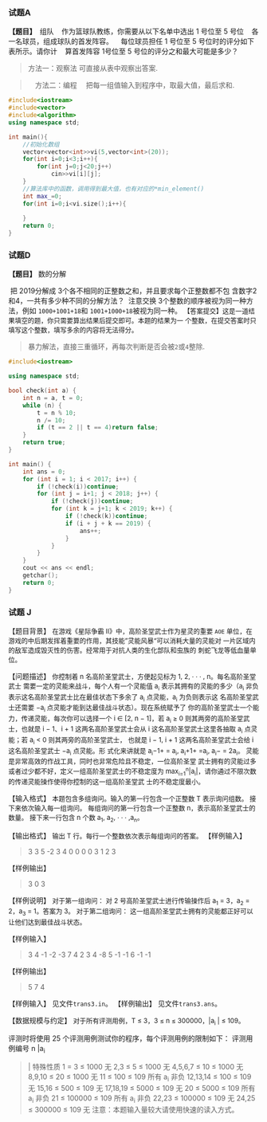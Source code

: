 ﻿### 试题A
**【题目】**　组队
&nbsp;&nbsp;&nbsp;作为篮球队教练，你需要从以下名单中选出 1 号位至 5 号位
&nbsp;&nbsp;&nbsp;各一名球员，组成球队的首发阵容。
&nbsp;&nbsp;&nbsp;每位球员担任 1 号位至 5 号位时的评分如下表所示。请你计
&nbsp;&nbsp;&nbsp;算首发阵容 1号位至 5 号位的评分之和最大可能是多少？

> 方法一：观察法
>可直接从表中观察出答案. 

>　方法二：编程
>　把每一组值输入到程序中，取最大值，最后求和.

```cpp
#include<iostream>
#include<vector>
#include<algorithm>
using namespace std;

int main(){
	//初始化数组
    vector<vector<int>>vi(5,vector<int>(20));
    for(int i=0;i<3;i++){
        for(int j=0;j<20;j++)
            cin>>vi[i][j];
    }
    //算法库中的函数，调用得到最大值，也有对应的*min_element()
    int max_=0;
    for(int i=0;i<vi.size();i++){
        
    }
    return 0;
}
```



### 试题D

**【题目】** 数的分解

​	把 2019分解成 3个各不相同的正整数之和，并且要求每个正整数都不包
​	含数字2和4，一共有多少种不同的分解方法？
​	注意交换 3个整数的顺序被视为同一种方法，例如 `1000+1001+18`和
​	`1001+1000+18`被视为同一种。
<font size=2>【答案提交】</font>
​	<font size=2>这是一道结果填空的题，你只需要算出结果后提交即可。本题的结果为一
个整数，在提交答案时只填写这个整数，填写多余的内容将无法得分。</font>



> 暴力解法，直接三重循环，再每次判断是否会被`2`或`4`整除.



```c++
#include<iostream>

using namespace std;

bool check(int a) {
	int n = a, t = 0;
	while (n) {
		t = n % 10;
		n /= 10;
		if (t == 2 || t == 4)return false;
	}
	return true;
}

int main() {
	int ans = 0;
	for (int i = 1; i < 2017; i++) {
		if (!check(i))continue;
		for (int j = i+1; j < 2018; j++) {
			if (!check(j))continue;
			for (int k = j+1; k < 2019; k++) {
				if (!check(k))continue;
				if (i + j + k == 2019) {
					ans++;
				}
			}
		}
	}
	cout << ans << endl;
	getchar();
	return 0;
}
```



### 试题 J

【题目背景】
<font size=2>在游戏《星际争霸 II》中，高阶圣堂武士作为星灵的重要 `AOE` 单位，在
游戏的中后期发挥着重要的作用，其技能”灵能风暴“可以消耗大量的灵能对
一片区域内的敌军造成毁灭性的伤害。经常用于对抗人类的生化部队和虫族的
刺蛇飞龙等低血量单位。</font>

【问题描述】
<font size=2>你控制着 n 名高阶圣堂武士，方便起见标为 1, 2, · · · , n。每名高阶圣堂武士
需要一定的灵能来战斗，每个人有一个灵能值 a<sub>i</sub> 表示其拥有的灵能的多少（a<sub>i</sub>
非负表示这名高阶圣堂武士比在最佳状态下多余了 a<sub>i</sub> 点灵能，a<sub>i</sub> 为负则表示这
名高阶圣堂武士还需要 −a<sub>i </sub>点灵能才能到达最佳战斗状态）。现在系统赋予了
你的高阶圣堂武士一个能力，传递灵能，每次你可以选择一个 i ∈ [2, n − 1]，若
a<sub>i</sub> ≥ 0 则其两旁的高阶圣堂武士，也就是 i − 1、i + 1 这两名高阶圣堂武士会从
i 这名高阶圣堂武士这里各抽取 a<sub>i</sub> 点灵能；若 a<sub>i</sub> < 0 则其两旁的高阶圣堂武士，
也就是 i − 1, i + 1 这两名高阶圣堂武士会给 i 这名高阶圣堂武士 −a<sub>i</sub> 点灵能。形
式化来讲就是 a<sub>i</sub>−1+ = a<sub>i</sub>, a<sub>i</sub>+1+ =a<sub>i</sub>, a<sub>i</sub>− = 2a<sub>i</sub>。
灵能是非常高效的作战工具，同时也非常危险且不稳定，一位高阶圣堂
武士拥有的灵能过多或者过少都不好，定义一组高阶圣堂武士的不稳定度为
max<sub>i=1</sub><sup>n</sup>|a<sub>i</sub>|，请你通过不限次数的传递灵能操作使得你控制的这一组高阶圣堂武
士的不稳定度最小。</font>

【输入格式】
<font size=2>本题包含多组询问。输入的第一行包含一个正整数 T 表示询问组数。
接下来依次输入每一组询问。
每组询问的第一行包含一个正整数 n，表示高阶圣堂武士的数量。
接下来一行包含 n 个数 a<sub>1</sub>, a<sub>2</sub>, · · · ,a<sub>n</sub>。</font>

【输出格式】
<font size=2>输出 T 行。每行一个整数依次表示每组询问的答案。</font>
【样例输入】

> 3
> 3
> 5 -2 3
> 4
> 0 0 0 0
> 3
> 1 2 3



【样例输出】

> 3
> 0
> 3

【样例说明】
<font size=2>对于第一组询问：
对 2 号高阶圣堂武士进行传输操作后 a<sub>1</sub> = 3，a<sub>2</sub> = 2，a<sub>3</sub> = 1。答案为 3。
对于第二组询问：
这一组高阶圣堂武士拥有的灵能都正好可以让他们达到最佳战斗状态。</font>

【样例输入】

> 3
> 4
> -1 -2 -3 7
> 4
> 2 3 4 -8
> 5
> -1 -1 6 -1 -1

【样例输出】

> 5
> 7
> 4

【样例输入】
见文件`trans3.in`。
【样例输出】
见文件`trans3.ans`。

【数据规模与约定】
<font size=2>对于所有评测用例，T ≤ 3，3 ≤ n ≤ 300000，|a<sub>i</sub> | ≤ 109。</font>

评测时将使用 25 个评测用例测试你的程序，每个评测用例的限制如下：
评测用例编号 n |a<sub>i</sub>

> | 特殊性质
> 1 = 3 ≤ 1000 无
> 2,3 ≤ 5 ≤ 1000 无
> 4,5,6,7 ≤ 10 ≤ 1000 无
> 8,9,10 ≤ 20 ≤ 1000 无
> 11 ≤ 100 ≤ 109 所有 a<sub>i</sub> 非负
> 12,13,14 ≤ 100 ≤ 109 无
> 15,16 ≤ 500 ≤ 109 无
> 17,18,19 ≤ 5000 ≤ 109 无
> 20 ≤ 5000 ≤ 109 所有 a<sub>i</sub> 非负
> 21 ≤ 100000 ≤ 109 所有 a<sub>i</sub> 非负
> 22,23 ≤ 100000 ≤ 109 无
> 24,25 ≤ 300000 ≤ 109 无
> 注意：本题输入量较大请使用快速的读入方式。



```c++

```



